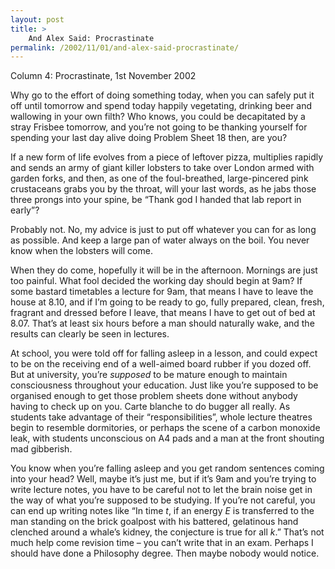 ```yaml
---
layout: post
title: >
    And Alex Said: Procrastinate
permalink: /2002/11/01/and-alex-said-procrastinate/
---
```

Column 4: Procrastinate, 1st November 2002

Why go to the effort of doing something today, when you can safely put it off until tomorrow and spend today happily vegetating, drinking beer and wallowing in your own filth? Who knows, you could be decapitated by a stray Frisbee tomorrow, and you’re not going to be thanking yourself for spending your last day alive doing Problem Sheet 18 then, are you?

If a new form of life evolves from a piece of leftover pizza, multiplies rapidly and sends an army of giant killer lobsters to take over London armed with garden forks, and then, as one of the foul-breathed, large-pincered pink crustaceans grabs you by the throat, will your last words, as he jabs those three prongs into your spine, be “Thank god I handed that lab report in early”?

Probably not. No, my advice is just to put off whatever you can for as long as possible. And keep a large pan of water always on the boil. You never know when the lobsters will come.

When they do come, hopefully it will be in the afternoon. Mornings are just too painful. What fool decided the working day should begin at 9am? If some bastard timetables a lecture for 9am, that means I have to leave the house at 8.10, and if I’m going to be ready to go, fully prepared, clean, fresh, fragrant and dressed before I leave, that means I have to get out of bed at 8.07. That’s at least six hours before a man should naturally wake, and the results can clearly be seen in lectures.

At school, you were told off for falling asleep in a lesson, and could expect to be on the receiving end of a well-aimed board rubber if you dozed off. But at university, you’re <em>supposed</em> to be mature enough to maintain consciousness throughout your education. Just like you’re supposed to be organised enough to get those problem sheets done without anybody having to check up on you. Carte blanche to do bugger all really. As students take advantage of their “responsibilities”, whole lecture theatres begin to resemble dormitories, or perhaps the scene of a carbon monoxide leak, with students unconscious on A4 pads and a man at the front shouting mad gibberish.

You know when you’re falling asleep and you get random sentences coming into your head? Well, maybe it’s just me, but if it’s 9am and you’re trying to write lecture notes, you have to be careful not to let the brain noise get in the way of what you’re supposed to be studying. If you’re not careful, you can end up writing notes like “In time <em>t</em>, if an energy <em>E</em> is transferred to the man standing on the brick goalpost with his battered, gelatinous hand clenched around a whale’s kidney, the conjecture is true for all <em>k</em>.” That’s not much help come revision time – you can’t write that in an exam. Perhaps I should have done a Philosophy degree. Then maybe nobody would notice.